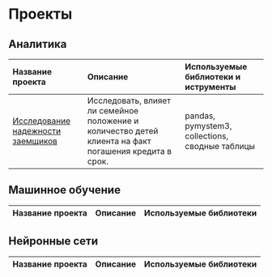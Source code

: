 # Проекты

## Аналитика

|Название проекта|Описание|Используемые библиотеки и иструменты|
|:---------------|:-------|:---------------------|
|[Исследование надежности заемщиков](https://github.com/Naykht/DataScienceProjects/tree/master/research_reliability_of_borrowers)|Исследовать, влияет ли семейное положение и количество детей клиента на факт погашения кредита в срок.|pandas, pymystem3, collections, сводные таблицы|

## Машинное обучение

|Название проекта|Описание|Используемые библиотеки|
|:---------------|:-------|:---------------------|

## Нейронные сети

|Название проекта|Описание|Используемые библиотеки|
|:---------------|:-------|:---------------------|
